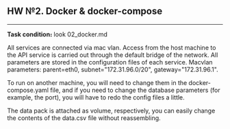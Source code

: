 ## HW №2. Docker & docker-compose

***
**Task condition։** look 02_docker.md

All services are connected via mac vlan. Access from the host machine to the API service is carried out through the 
default bridge of the network. All parameters are stored in the configuration files of each service.
Macvlan parameters: parent=eth0, subnet="172.31.96.0/20", gateway="172.31.96.1".

To run on another machine, you will need to change them in the docker-compose.yaml file,
and if you need to change the database parameters (for example, the port),
you will have to redo the config files a little. 

The data pack is attached as volume, respectively,
you can easily change the contents of the data.csv file without reassembling.